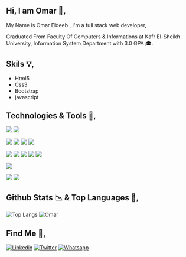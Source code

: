## Hi, I am Omar 👋,

 <p>My Name is Omar Eldeeb , I'm a full stack web developer,
 <p> Graduated From Faculty Of Computers & Informations at Kafr El-Sheikh University, Information System Department with 3.0 GPA 🎓.</p>

## Skils 💡, 
- Html5
- Css3
- Bootstrap
- javascript





## Technologies & Tools 🔧,
![](https://img.shields.io/badge/Github-informational?style=flat&logo=github&logoColor=fenchviolet&color=gray)
![](https://img.shields.io/badge/Git-informational?style=flat&logo=git&logoColor=fenchviolet&color=gray)

![](https://img.shields.io/badge/android_studio-informational?style=flat&logo=android-studio&logoColor=fenchviolet&color=gray)
![](https://img.shields.io/badge/visual_studio-informational?style=flat&logo=visual-studio&logoColor=purple&color=gray)
![](https://img.shields.io/badge/VS_code-informational?style=flat&logo=visual-studio&logoColor=blue&color=gray)
![](https://img.shields.io/badge/atom-informational?style=flat&logo=atom&logoColor=green&color=gray)

![](https://img.shields.io/badge/Html5-informational?style=flat&logo=html5&logoColor=fenchviolet&color=gray)
![](https://img.shields.io/badge/Css3-informational?style=flat&logo=css3&logoColor=blue&color=gray)
![](https://img.shields.io/badge/Bootstrap-informational?style=flat&logo=bootstrap&logoColor=fenchviolet&color=gray)
![](https://img.shields.io/badge/Javascript-informational?style=flat&logo=javascript&logoColor=fenchviolet&color=gray)
![](https://img.shields.io/badge/React.js-informational?style=flat&logo=react&logoColor=fenchviolet&color=gray)

![](https://img.shields.io/badge/Node.js-informational?style=flat&logo=node.js&logoColor=fenchviolet&color=gray)

![](https://img.shields.io/badge/Fontawesome-informational?style=flat&logo=fontawesome&logoColor=fenchviolet&color=gray)
![](https://img.shields.io/badge/google_fonts-informational?style=flat&logo=google-fonts&logoColor=fenchviolet&color=gray)





## Github Stats 📉  & Top Languages 🤖, 

![Top Langs](https://github-readme-stats.vercel.app/api/top-langs/?username=Omar-Eldeeb98&show_icons=true&layout=compact&&langs_count=10&theme=dark)
![Omar](https://github-readme-stats.vercel.app/api?username=Omar-Eldeeb98&count_private=true&show_icons=true&theme=dark)


##  Find Me 💬,

[![Linkedin](https://img.shields.io/badge/Linkedin-0077B5?style=for-the-badge&logo=Linkedin&logoColor=blue&color=white)](https://www.linkedin.com/in/omar-eldeeb-60a130199/_)
[![Twitter](https://img.shields.io/badge/twitter-0077B5?style=for-the-badge&logo=twitter&logoColor=blue&color=white)](https://www.linkedin.com/in/omar-eldeeb-60a130199/_)
[![Whatsapp](https://img.shields.io/badge/whatsapp-0077B5?style=for-the-badge&logo=Whatsapp&logoColor=green&color=white)](https://wa.me/+201220506973)

